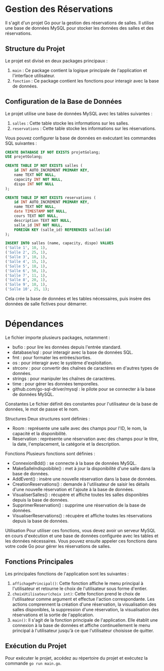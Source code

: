 # Gestion des Réservations

Il s'agit d'un projet Go pour la gestion des réservations de salles. Il utilise une base de données MySQL pour stocker les données des salles et des réservations.

## Structure du Projet

Le projet est divisé en deux packages principaux :

1. `main` : Ce package contient la logique principale de l'application et l'interface utilisateur.
2. `fonction` : Ce package contient les fonctions pour interagir avec la base de données.

## Configuration de la Base de Données

Le projet utilise une base de données MySQL avec les tables suivantes :

1. `salles` : Cette table stocke les informations sur les salles.
2. `reservations` : Cette table stocke les informations sur les réservations.

Vous pouvez configurer la base de données en exécutant les commandes SQL suivantes :

```sql
CREATE DATABASE IF NOT EXISTS projetGolang;
USE projetGolang;

CREATE TABLE IF NOT EXISTS salles (
    id INT AUTO_INCREMENT PRIMARY KEY,
    name TEXT NOT NULL,
    capacity INT NOT NULL,
    dispo INT NOT NULL
);

CREATE TABLE IF NOT EXISTS reservations (
    id INT AUTO_INCREMENT PRIMARY KEY,
    name TEXT NOT NULL,
    date TIMESTAMP NOT NULL,
    cours TEXT NOT NULL,
    description TEXT NOT NULL,
    salle_id INT NOT NULL,
    FOREIGN KEY (salle_id) REFERENCES salles(id)
);

INSERT INTO salles (name, capacity, dispo) VALUES 
('Salle 1', 10, 1),
('Salle 2', 25, 1),
('Salle 3', 10, 1),
('Salle 4', 15, 1),
('Salle 5', 18, 1),
('Salle 6', 50, 1),
('Salle 7', 11, 1),
('Salle 8', 20, 1),
('Salle 9', 10, 1),
('Salle 10', 25, 1);
```

Cela crée la base de données et les tables nécessaires, puis insère des données de salle fictives pour démarrer.

# Dépendances
Le fichier importe plusieurs packages, notamment :

- bufio : pour lire les données depuis l'entrée standard.
- database/sql : pour interagir avec la base de données SQL.
- fmt : pour formater les entrées/sorties.
- os : pour interagir avec le système d'exploitation.
- strconv : pour convertir des chaînes de caractères en d'autres types de données.
- strings : pour manipuler les chaînes de caractères.
- time : pour gérer les données temporelles.
- github.com/go-sql-driver/mysql : le pilote pour se connecter à la base de données MySQL.

Constantes
Le fichier définit des constantes pour l'utilisateur de la base de données, le mot de passe et le nom.

Structures
Deux structures sont définies :

- Room : représente une salle avec des champs pour l'ID, le nom, la capacité et la disponibilité.
- Reservation : représente une réservation avec des champs pour le titre, la date, l'emplacement, la catégorie et la description.

Fonctions
Plusieurs fonctions sont définies :

- ConnexionBdd() : se connecte à la base de données MySQL.
- MakeSalleIndispobible() : met à jour la disponibilité d'une salle dans la base de données.
- AddEvent() : insère une nouvelle réservation dans la base de données.
- CreationReservations() : demande à l'utilisateur de saisir les détails d'une nouvelle réservation et l'ajoute à la base de données.
- VisualiserSalles() : récupère et affiche toutes les salles disponibles depuis la base de données.
- SupprimerReservation() : supprime une réservation de la base de données.
- VisualiserReservations() : récupère et affiche toutes les réservations depuis la base de données.

Utilisation
Pour utiliser ces fonctions, vous devez avoir un serveur MySQL en cours d'exécution et une base de données configurée avec les tables et les données nécessaires. Vous pouvez ensuite appeler ces fonctions dans votre code Go pour gérer les réservations de salles.

## Fonctions Principales

Les principales fonctions de l'application sont les suivantes :

1. `affichagePrincipal()`: Cette fonction affiche le menu principal à l'utilisateur et retourne le choix de l'utilisateur sous forme d'entier.
2. `choixUtilisateur(choix int)`: Cette fonction prend le choix de l'utilisateur comme argument et effectue l'action correspondante. Les actions comprennent la création d'une réservation, la visualisation des salles disponibles, la suppression d'une réservation, la visualisation des réservations et la sortie de l'application.
3. `main()`: Il s'agit de la fonction principale de l'application. Elle établit une connexion à la base de données et affiche continuellement le menu principal à l'utilisateur jusqu'à ce que l'utilisateur choisisse de quitter.

## Exécution du Projet

Pour exécuter le projet, accédez au répertoire du projet et exécutez la commande `go run main.go`.
